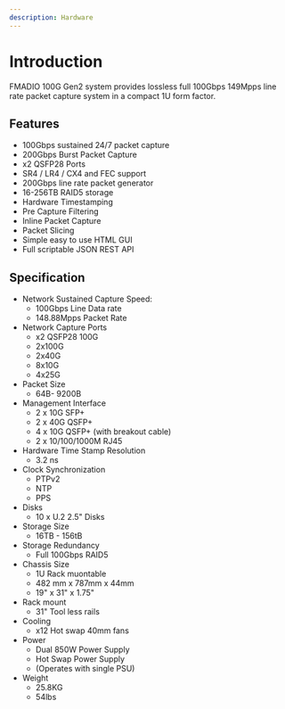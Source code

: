 ```yaml
---
description: Hardware
---
```


# Introduction

FMADIO 100G Gen2 system provides lossless full 100Gbps 149Mpps line rate packet capture system in a compact 1U form factor.

## Features

* 100Gbps sustained 24/7 packet capture
* 200Gbps Burst Packet Capture
* x2 QSFP28 Ports
* SR4 / LR4 / CX4  and FEC support
* 200Gbps line rate packet generator
* 16-256TB RAID5 storage
* Hardware Timestamping
* Pre Capture Filtering
* Inline Packet Capture
* Packet Slicing
* Simple easy to use HTML GUI
* Full scriptable JSON REST API

## Specification

* Network Sustained Capture Speed:
  * 100Gbps Line Data rate 
  * 148.88Mpps Packet Rate
* Network Capture Ports
  * x2 QSFP28 100G
  * 2x100G
  * 2x40G
  * 8x10G
  * 4x25G
* Packet Size
  * 64B- 9200B
* Management Interface
  * 2 x 10G SFP+
  * 2 x 40G QSFP+
  * 4 x 10G QSFP+ \(with breakout cable\)
  * 2 x 10/100/1000M RJ45
* Hardware Time Stamp Resolution
  * 3.2 ns
* Clock Synchronization
  * PTPv2
  * NTP
  * PPS
* Disks
  * 10 x U.2 2.5" Disks
* Storage Size
  * 16TB - 156tB
* Storage Redundancy
  * Full 100Gbps RAID5
* Chassis Size
  * 1U Rack muontable
  * 482 mm x 787mm x 44mm
  * 19" x 31" x 1.75"
* Rack mount
  * 31" Tool less rails
* Cooling
  * x12 Hot swap 40mm fans
* Power
  * Dual 850W Power Supply
  * Hot Swap Power Supply
  * \(Operates with single PSU\)
* Weight
  * 25.8KG
  * 54lbs



